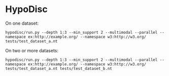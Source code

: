 # HypoDisc

On one dataset:

    hypodisc/run.py --depth 1:3 --min_support 2 --multimodal --parallel --namespace ex:http://example.org/ --namespace w3:http://w3.org/ tests/test_dataset_a.nt
    
On two or more datasets:

    hypodisc/run.py --depth 1:3 --min_support 2 --multimodal --parallel --namespace ex:http://example.org/ --namespace w3:http://w3.org/ tests/test_dataset_a.nt tests/test_dataset_b.nt
